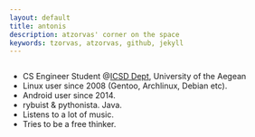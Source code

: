 ```yaml
---
layout: default
title: antonis
description: atzorvas' corner on the space
keywords: tzorvas, atzorvas, github, jekyll
---
```


<div class="row">
  <div class="medium-9 large-7 small-centered column">
    <div class="panel radius mvl">
      <p>
      <ul class="fa-ul">
        <li><i class="fa-li fa fa-check-square"></i>CS Engineer Student @<a href="//www.icsd.aegean.gr/icsd_en">ICSD Dept</a>, University of the Aegean</li>
        <li><i class="fa-li fa fa-check-square"></i>Linux user since 2008 (Gentoo, Archlinux, Debian etc).</li>
        <li><i class="fa-li fa fa-check-square"></i>Android user since 2014.</li>
        <li><i class="fa-li fa fa-check-square"></i>rybuist & pythonista. Java.</li>
        <li><i class="fa-li fa fa-check-square"></i>Listens to a lot of music.</li>
        <li><i class="fa-li fa fa-check-square"></i>Tries to be a free thinker.</li>
      </ul>
      </p>
    </div>
  </div>
</div>


<div class="row">
  <div class="small-5 small-centered column">
      <a href="//facebook.com/atzorvas"><i class="fa fa-facebook-square fa-5x"></i></a>
      <a href="//twitter.com/atzorvas"><i class="fa fa-twitter-square fa-5x"></i></a>
      <a href="//github.com/atzorvas"><i class="fa fa-github-square fa-5x"></i></a>
      <a href="//www.linkedin.com/in/atzorvas"><i class="fa fa-linkedin-square fa-5x"></i></a>
      <a href="mailto:antonis@tzorvas.com"><i class="fa fa-envelope-square fa-5x"></i></a>
  </div>
</div>
